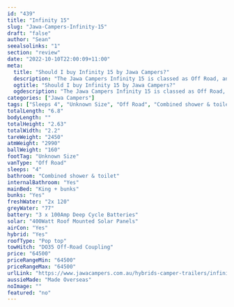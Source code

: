 ```yaml
---
id: "439"
title: "Infinity 15"
slug: "Jawa-Campers-Infinity-15"
draft: "false"
author: "Sean"
seealsolinks: "1"
section: "review"
date: "2022-10-10T22:00:09+11:00"
meta:
  title: "Should I buy Infinity 15 by Jawa Campers?"
  description: "The Jawa Campers Infinity 15 is classed as Off Road, and sleeps 4 people. It is Made Overseas and comes in at Unknown Size. It generally has Combined shower & toilet."
  ogtitle: "Should I buy Infinity 15 by Jawa Campers?"
  ogdescription: "The Jawa Campers Infinity 15 is classed as Off Road, and sleeps 4 people. It is Made Overseas and comes in at Unknown Size. It generally has Combined shower & toilet."
categories: ["Jawa Campers"]
tags: ["Sleeps 4", "Unknown Size", "Off Road", "Combined shower & toilet", "Pop top", "60 - 70k", "Made Overseas"]
totalLength: "6.8"
bodyLength: ""
totalHeight: "2.63"
totalWidth: "2.2"
tareWeight: "2450"
atmWeight: "2990"
ballWeight: "160"
footTag: "Unknown Size"
vanType: "Off Road"
sleeps: "4"
bathroom: "Combined shower & toilet"
internalBathroom: "Yes"
mainBed: "King + bunks"
bunks: "Yes"
freshWater: "2x 120"
greyWater: "77"
battery: "3 x 100Amp Deep Cycle Batteries"
solar: "400Watt Roof Mounted Solar Panels"
airCon: "Yes"
hybrid: "Yes"
roofType: "Pop top"
towHitch: "DO35 Off-Road Coupling"
price: "64500"
priceRangeMin: "64500"
priceRangeMax: "64500"
urlLink: "https://www.jawacampers.com.au/hybrids-camper-trailers/infinity-15/"
aussieMade: "Made Overseas"
noImage: ""
featured: "no"
---
```

